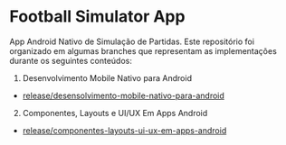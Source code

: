 # Football Simulator App

App Android Nativo de Simulação de Partidas. Este repositório foi organizado em algumas branches que representam as implementações durante os seguintes conteúdos:

1. Desenvolvimento Mobile Nativo para Android
  - [release/desensolvimento-mobile-nativo-para-android](https://github.com/glauciocoutinho/football-simulator-app/tree/release/desenvolvimento-mobile-nativo-para-android)
2. Componentes, Layouts e UI/UX Em Apps Android
  - [release/componentes-layouts-ui-ux-em-apps-android](https://github.com/glauciocoutinho/football-simulator-app/tree/release/componentes-layouts-ui-ux-em-apps-android)




